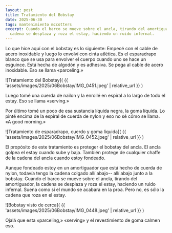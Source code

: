 ```yaml
---
layout: post
title: Tratamiento del Bobstay
date: 2025-06-30
tags: mantenimiento mccotters
excerpt: Cuando el barco se mueve sobre el ancla, tirando del amortiguador, la
  cadena se desplaza y roza el estay, haciendo un ruido infernal.
---
```


Lo que hice aquí con el bobstay es lo siguiente: Empecé con el cable de acero
inoxidable y luego lo envolví con cinta atlética. Es el esparadrapo blanco que
se usa para envolver el cuerpo cuando uno se hace un esguince. Está hecha de
algodón y es adhesiva. Se pega al cable de acero inoxidable. Eso se llama
«parceling.»

![Tratamiento del Bobstay](
  {{ 'assets/images/2025/06Bobstay/IMG_0451.jpeg' | relative_url }}
)

Luego tomé una cuerda de nailon y la enrollé en espiral a lo largo de todo el
estay. Eso se llama «serving.»

Por último tomé un poco de esa sustancia líquida negra, la goma líquida. Lo
pinté encima de la espiral de cuerda de nylon y eso no sé cómo se llama.
«A good morning.»

![Tratamiento de esparadrapo, cuerdo y goma líquida](
  {{ 'assets/images/2025/06Bobstay/IMG_0452.jpeg' | relative_url }}
)

El propósito de este tratamiento es proteger el bobstay
del ancla. El ancla golpea el estay cuando sube y baja. También protege de
cualquier chaffe de la cadena del ancla cuando estoy fondeado.

Aunque fondeado estoy en un amortiguador que está hecho de cuerda de nylon,
todavía tengo la cadena colgado allí abajo-- allí abajo junto a la
bobstay. Cuando el barco se mueve sobre el ancla, tirando del amortiguador, la
cadena se desplaza y roza el estay, haciendo un ruido infernal. Suena como si
el mundo se acabara en la proa. Pero no, es sólo la cadena que roza en el
estay.

![Bobstay visto de cerca](
  {{ 'assets/images/2025/06Bobstay/IMG_0448.jpeg' | relative_url }}
)

Ojalá que esta «parceling,» «serving» y el revestimiento de goma calmen eso.

